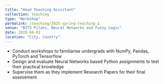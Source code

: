 ```yaml
---
title: "Head Teaching Assistant"
collection: teaching
type: "Workshop"
permalink: /teaching/2015-spring-teaching-1
venue: "BITS Pilani, Neural Networks and Fuzzy Logic"
date: 2020-04-01
location: "City, Country"
---
```


- Conduct workshops to familiarise undergrads with NumPy, Pandas, PyTorch and Tensorflow
- Design and evaluate Neural Networks based Python assignments to test their practical knowledge
- Supervise them as they implement Research Papers for their final assesement
